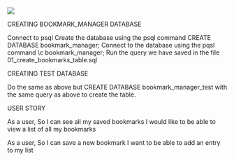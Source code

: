 <img src="/Users/laurenprendergast/Makers/Bookmark Challenge/Flowchart.jpg" />

CREATING BOOKMARK_MANAGER DATABASE

Connect to psql
Create the database using the psql command CREATE DATABASE bookmark_manager;
Connect to the database using the pqsl command \c bookmark_manager;
Run the query we have saved in the file 01_create_bookmarks_table.sql

CREATING TEST DATABASE

Do the same as above but CREATE DATABASE bookmark_manager_test with the same query as above to create the table.



USER STORY

As a user,
So I can see all my saved bookmarks
I would like to be able to view a list of all my bookmarks

As a user,
So I can save a new bookmark
I want to be able to add an entry to my list